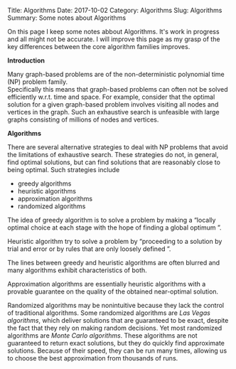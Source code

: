 Title: Algorithms
Date: 2017-10-02
Category: Algorithms
Slug: Algorithms
Summary: Some notes about Algorithms

On this page I keep some notes abbout Algorithms. It's work in progress and all might not be 
accurate. I will improve this page as my grasp of the key differences between the core algorithm 
families improves. 

**Introduction**

Many graph-based problems are of the non-deterministic polynomial time (NP) problem family.  
Specifically this means that graph-based problems can often not be solved efficiently w.r.t. time and 
space. For example, consider that the optimal solution for a given graph-based problem involves 
visiting all nodes and vertices in the graph. Such an exhaustive search is unfeasible with large 
graphs consisting of millions of nodes and vertices.

**Algorithms**

There are several alternative strategies to deal with NP problems that avoid the limitations of 
exhaustive search. These strategies do not, in general, find optimal solutions, but can find solutions 
that are reasonably close to being optimal. Such strategies include 

* greedy algorithms
* heuristic algorithms 
* approximation algorithms
* randomized algorithms 

The idea of greedy algorithm is to solve a problem by making a “locally optimal choice at each stage
with the hope of finding a global optimum ”. 
 
Heuristic algorithm try to solve a problem by “proceeding to a solution by trial and error or by 
rules that are only loosely defined ”. 

The lines between greedy and heuristic algorithms are often blurred and many algorithms exhibit 
characteristics of both. 

Approximation algorithms are essentially heuristic algorithms with a provable guarantee on the 
quality of the obtained near-optimal solution.

Randomized algorithms may be nonintuitive because they lack the control of traditional algorithms.
Some randomized algorithms are *Las Vegas algorithms*, which deliver solutions that are guaranteed 
to be exact, despite the fact that they rely on making random decisions. Yet most randomized 
algorithms are *Monte Carlo algorithms*. These algorithms are not guaranteed to return exact solutions,
but they do quickly find approximate solutions. Because of their speed, they can be run many times, 
allowing us to choose the best approximation from thousands of runs.
